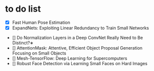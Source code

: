 # to do list
- [x] Fast Human Pose Estimation
- [x] ExpandNets: Exploiting Linear Redundancy to Train Small Networks
- [] Do Normalization Layers in a Deep ConvNet Really Need to Be Distinct?∗
- [] AttentionMask: Attentive, Efficient Object
Proposal Generation Focusing on Small Objects
- [] Mesh-TensorFlow: Deep Learning for Supercomputers
- [] Robust Face Detection via Learning Small Faces on Hard Images
